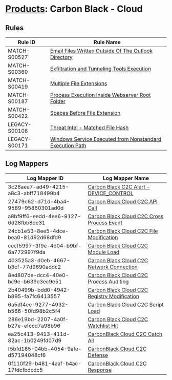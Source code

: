 # [Products](README.md): Carbon Black - Cloud

## Rules

|Rule ID|Rule Name|
|----|----|
|MATCH-S00527|[Email Files Written Outside Of The Outlook Directory](../rules/MATCH-S00527.md)|
|MATCH-S00360|[Exfiltration and Tunneling Tools Execution](../rules/MATCH-S00360.md)|
|MATCH-S00419|[Multiple File Extensions](../rules/MATCH-S00419.md)|
|MATCH-S00187|[Process Execution Inside Webserver Root Folder](../rules/MATCH-S00187.md)|
|MATCH-S00422|[Spaces Before File Extension](../rules/MATCH-S00422.md)|
|LEGACY-S00108|[Threat Intel - Matched File Hash](../rules/LEGACY-S00108.md)|
|LEGACY-S00171|[Windows Service Executed from Nonstandard Execution Path](../rules/LEGACY-S00171.md)|


## Log Mappers

|Log Mapper ID|Log Mapper Name|
|----|----|
|3c28aea7-ad49-4215-a8c3-abff718499b4|[Carbon Black C2C Alert - DEVICE_CONTROL](../mappings/3c28aea7-ad49-4215-a8c3-abff718499b4.md)|
|27479c62-d71d-4ba4-9589-95860301ad0d|[Carbon Black Cloud C2C API Call](../mappings/27479c62-d71d-4ba4-9589-95860301ad0d.md)|
|a8bf9ff6-eedd-4ee6-9127-6d28fbb8de31|[Carbon Black Cloud C2C Cross Process Event](../mappings/a8bf9ff6-eedd-4ee6-9127-6d28fbb8de31.md)|
|24cb1e53-8ee5-4dce-bea0-81d92d68dfd9|[Carbon Black Cloud C2C File Modification](../mappings/24cb1e53-8ee5-4dce-bea0-81d92d68dfd9.md)|
|cecf5997-3f9e-4d04-b9bf-6a772997f9da|[Carbon Black Cloud C2C Module Load](../mappings/cecf5997-3f9e-4d04-b9bf-6a772997f9da.md)|
|403525a3-d0eb-4667-b3cf-77d9690addc2|[Carbon Black Cloud C2C Network Connection](../mappings/403525a3-d0eb-4667-b3cf-77d9690addc2.md)|
|8ed807de-dcc4-40e0-bc9e-b639c3ec9e51|[Carbon Black Cloud C2C Process Auditing](../mappings/8ed807de-dcc4-40e0-bc9e-b639c3ec9e51.md)|
|2b40499b-bdd0-4942-b895-fa7fc6413557|[Carbon Black Cloud C2C Registry Modification](../mappings/2b40499b-bdd0-4942-b895-fa7fc6413557.md)|
|6a5df4ee-9277-4932-b566-50fd98b2c5f4|[Carbon Black Cloud C2C Script Load](../mappings/6a5df4ee-9277-4932-b566-50fd98b2c5f4.md)|
|286e19bd-2207-4a0f-b27e-efccd7a98b96|[Carbon Black Cloud C2C Watchlist Hit](../mappings/286e19bd-2207-4a0f-b27e-efccd7a98b96.md)|
|ea25c413-9413-411d-82ac-1b0249fd07d9|[CarbonBlack Cloud C2C Catch All](../mappings/ea25c413-9413-411d-82ac-1b0249fd07d9.md)|
|f5bfd185-04bb-4054-9afe-d57194048cf6|[CarbonBlack Cloud C2C Defense](../mappings/f5bfd185-04bb-4054-9afe-d57194048cf6.md)|
|0f110f29-b481-4aaf-b4ac-17fdcfbdcdc5|[CarbonBlack Cloud C2C Response](../mappings/0f110f29-b481-4aaf-b4ac-17fdcfbdcdc5.md)|



